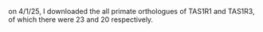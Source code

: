 on 4/1/25, I downloaded the all primate orthologues of TAS1R1 and TAS1R3, 
of which there were 23 and 20 respectively. 
